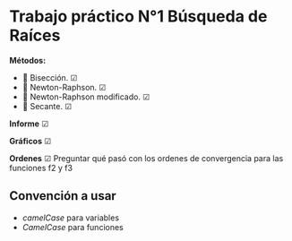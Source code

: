 # Trabajo práctico N°1 Búsqueda de Raíces

**Métodos:**
* 🔷 Bisección. ☑
* 🔺 Newton-Raphson. ☑
* 🔶 Newton-Raphson modificado. ☑
* 🌳 Secante. ☑

**Informe**
    ☑

**Gráficos**
    ☑
    
**Ordenes** 
    ☑
    Preguntar qué pasó con los ordenes de convergencia para las funciones f2 y f3

## Convención a usar
* *camelCase* para variables
* *CamelCase* para funciones

